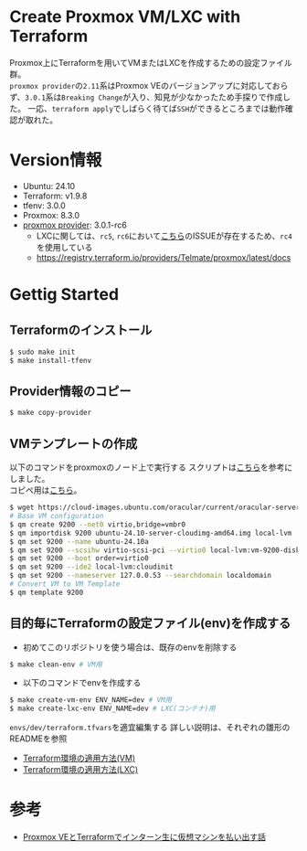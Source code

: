 # Create Proxmox VM/LXC with Terraform

Proxmox上にTerraformを用いてVMまたはLXCを作成するための設定ファイル群。  
`proxmox provider`の`2.11`系はProxmox VEのバージョンアップに対応しておらず、`3.0.1`系は`Breaking Change`が入り、知見が少なかったため手探りで作成した。
一応、`terraform apply`でしばらく待てば`SSH`ができるところまでは動作確認が取れた。

# Version情報

- Ubuntu: 24.10
- Terraform: v1.9.8
- tfenv: 3.0.0
- Proxmox: 8.3.0
- [proxmox provider](https://github.com/Telmate/terraform-provider-proxmox): 3.0.1-rc6
  - LXCに関しては、`rc5`, `rc6`において[こちら](https://github.com/Telmate/terraform-provider-proxmox/issues/1172)のISSUEが存在するため、`rc4`を使用している
  - https://registry.terraform.io/providers/Telmate/proxmox/latest/docs
 
# Gettig Started

## Terraformのインストール

```sh
$ sudo make init
$ make install-tfenv
```

## Provider情報のコピー

```sh
$ make copy-provider
```

## VMテンプレートの作成

以下のコマンドをproxmoxのノード上で実行する
スクリプトは[こちら](https://qiita.com/ymbk990/items/bd3973d2b858eb86e334)を参考にしました。  
コピペ用は[こちら](./scripts/create-vm-template.sh)。

```bash
$ wget https://cloud-images.ubuntu.com/oracular/current/oracular-server-cloudimg-amd64.img -O ubuntu-24.10-server-cloudimg-amd64.img
# Base VM configuration
$ qm create 9200 --net0 virtio,bridge=vmbr0
$ qm importdisk 9200 ubuntu-24.10-server-cloudimg-amd64.img local-lvm
$ qm set 9200 --name ubuntu-24.10a
$ qm set 9200 --scsihw virtio-scsi-pci --virtio0 local-lvm:vm-9200-disk-0
$ qm set 9200 --boot order=virtio0
$ qm set 9200 --ide2 local-lvm:cloudinit
$ qm set 9200 --nameserver 127.0.0.53 --searchdomain localdomain
# Convert VM to VM Template
$ qm template 9200
```

## 目的毎にTerraformの設定ファイル(env)を作成する

- 初めてこのリポジトリを使う場合は、既存のenvを削除する

```sh
$ make clean-env # VM用
```

- 以下のコマンドでenvを作成する

```bash
$ make create-vm-env ENV_NAME=dev # VM用
$ make create-lxc-env ENV_NAME=dev # LXC(コンテナ)用
```

`envs/dev/terraform.tfvars`を適宜編集する
詳しい説明は、それぞれの雛形のREADMEを参照

- [Terraform環境の適用方法(VM)](./envs/example-vm/README.md)
- [Terraform環境の適用方法(LXC)](./envs/example-lxc/README.md)

# 参考

- [Proxmox VEとTerraformでインターン生に仮想マシンを払い出す話](https://qiita.com/ymbk990/items/bd3973d2b858eb86e334)

